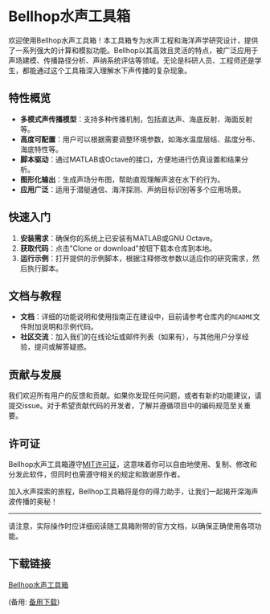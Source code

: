 # Bellhop水声工具箱

欢迎使用Bellhop水声工具箱！本工具箱专为水声工程和海洋声学研究设计，提供了一系列强大的计算和模拟功能。Bellhop以其高效且灵活的特点，被广泛应用于声场建模、传播路径分析、声纳系统评估等领域。无论是科研人员、工程师还是学生，都能通过这个工具箱深入理解水下声传播的复杂现象。

## 特性概览

- **多模式声传播模型**：支持多种传播机制，包括直达声、海底反射、海面反射等。
- **高度可配置**：用户可以根据需要调整环境参数，如海水温度层结、盐度分布、海底特性等。
- **脚本驱动**：通过MATLAB或Octave的接口，方便地进行仿真设置和结果分析。
- **图形化输出**：生成声场分布图，帮助直观理解声波在水下的行为。
- **应用广泛**：适用于潜艇通信、海洋探测、声纳目标识别等多个应用场景。

## 快速入门

1. **安装需求**：确保你的系统上已安装有MATLAB或GNU Octave。
2. **获取代码**：点击"Clone or download"按钮下载本仓库到本地。
3. **运行示例**：打开提供的示例脚本，根据注释修改参数以适应你的研究需求，然后执行脚本。

## 文档与教程

- **文档**：详细的功能说明和使用指南正在建设中，目前请参考仓库内的`README`文件附加说明和示例代码。
- **社区交流**：加入我们的在线论坛或邮件列表（如果有），与其他用户分享经验，提问或解答疑惑。

## 贡献与发展

我们欢迎所有用户的反馈和贡献。如果你发现任何问题，或者有新的功能建议，请提交issue。对于希望贡献代码的开发者，了解并遵循项目中的编码规范至关重要。

## 许可证

Bellhop水声工具箱遵守[MIT许可证](LICENSE)，这意味着你可以自由地使用、复制、修改和分发此软件，但同时也需遵守相关的规定和致谢原作者。

加入水声探索的旅程，Bellhop工具箱将是你的得力助手，让我们一起揭开深海声波传播的奥秘！

---

请注意，实际操作时应详细阅读随工具箱附带的官方文档，以确保正确使用各项功能。

## 下载链接
[Bellhop水声工具箱](https://pan.quark.cn/s/cbd4cc95cab3) 

(备用: [备用下载](https://pan.baidu.com/s/1jI8eRTNn2kEXQnL-Ntg9yg?pwd=1234))
